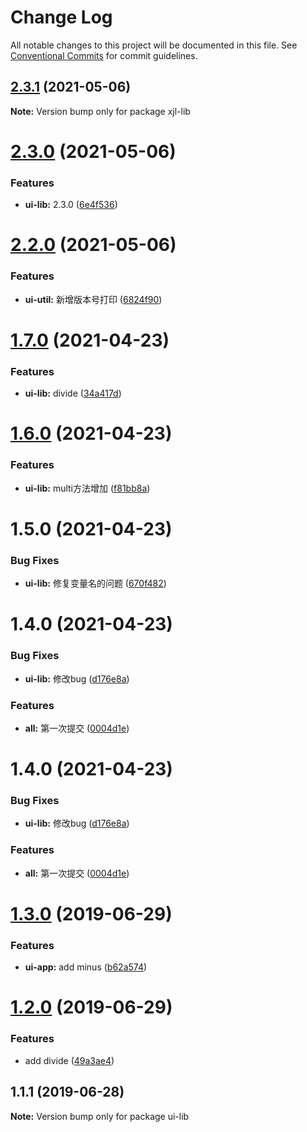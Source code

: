 # Change Log

All notable changes to this project will be documented in this file.
See [Conventional Commits](https://conventionalcommits.org) for commit guidelines.

## [2.3.1](https://github.com/303182519/test_monorepo/compare/v2.3.0...v2.3.1) (2021-05-06)

**Note:** Version bump only for package xjl-lib





# [2.3.0](https://github.com/303182519/test_monorepo/compare/v1.2.1...v2.3.0) (2021-05-06)


### Features

* **ui-lib:** 2.3.0 ([6e4f536](https://github.com/303182519/test_monorepo/commit/6e4f536))





# [2.2.0](https://github.com/303182519/test_monorepo/compare/v2.0.3...v2.2.0) (2021-05-06)


### Features

* **ui-util:** 新增版本号打印 ([6824f90](https://github.com/303182519/test_monorepo/commit/6824f90))






# [1.7.0](https://github.com/303182519/test_monorepo/compare/ui-lib@1.6.0...ui-lib@1.7.0) (2021-04-23)


### Features

* **ui-lib:** divide ([34a417d](https://github.com/303182519/test_monorepo/commit/34a417d))





# [1.6.0](https://github.com/303182519/test_monorepo/compare/ui-lib@1.5.0...ui-lib@1.6.0) (2021-04-23)


### Features

* **ui-lib:** multi方法增加 ([f81bb8a](https://github.com/303182519/test_monorepo/commit/f81bb8a))





# 1.5.0 (2021-04-23)


### Bug Fixes

* **ui-lib:** 修复变量名的问题 ([670f482](https://github.com/303182519/test_monorepo/commit/670f482))



# 1.4.0 (2021-04-23)


### Bug Fixes

* **ui-lib:** 修改bug ([d176e8a](https://github.com/303182519/test_monorepo/commit/d176e8a))


### Features

* **all:** 第一次提交 ([0004d1e](https://github.com/303182519/test_monorepo/commit/0004d1e))





# 1.4.0 (2021-04-23)


### Bug Fixes

* **ui-lib:** 修改bug ([d176e8a](https://github.com/303182519/test_monorepo/commit/d176e8a))


### Features

* **all:** 第一次提交 ([0004d1e](https://github.com/303182519/test_monorepo/commit/0004d1e))





# [1.3.0](https://github.com/hardfist/monorepo-starter/compare/ui-lib@1.2.0...ui-lib@1.3.0) (2019-06-29)


### Features

* **ui-app:** add minus ([b62a574](https://github.com/hardfist/monorepo-starter/commit/b62a574))





# [1.2.0](https://github.com/hardfist/monorepo-starter/compare/ui-lib@1.1.1...ui-lib@1.2.0) (2019-06-29)


### Features

* add divide ([49a3ae4](https://github.com/hardfist/monorepo-starter/commit/49a3ae4))





## 1.1.1 (2019-06-28)

**Note:** Version bump only for package ui-lib
